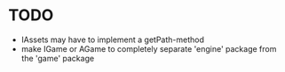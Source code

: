 # TODO

- IAssets may have to implement a getPath-method
- make IGame or AGame to completely separate 'engine' package from the 'game' package